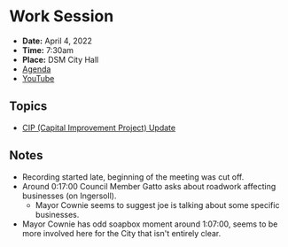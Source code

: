 # Work Session

- **Date:** April 4, 2022
- **Time:** 7:30am
- **Place:** DSM City Hall
- [Agenda](https://councildocs.dsm.city/agendas/2022/20220404%20councilworksession.pdf?pdf=Agenda&t=1648766928758)
- [YouTube](https://youtu.be/Z6im3EooP-o)

## Topics

- [CIP (Capital Improvement Project) Update](https://www.dsm.city/document_center/City%20Clerk/Work%20Sessions/2022/Council%20Work%20Session_CIP%20Update%204-04-22.pdf?pdf=CIP%20Update&t=1649083011238)

## Notes

- Recording started late, beginning of the meeting was cut off.
- Around 0:17:00 Council Member Gatto asks about roadwork affecting businesses (on Ingersoll).
    - Mayor Cownie seems to suggest joe is talking about some specific businesses.
- Mayor Cownie has odd soapbox moment around 1:07:00, seems to be more involved here for the City that isn't entirely clear.
